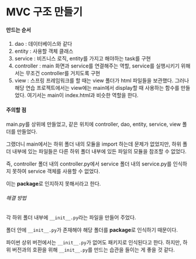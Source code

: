 # MVC 구조 만들기

#### 만드는 순서

1. dao : 데이터베이스와 같다
2. entity : 사용할 객체 클래스
3. service : 비즈니스 로직, entity를 가지고 해야하는 task를 구현
4. controller : main 화면과 service를 연결해주는 역할, service를 실행시키기 위해서는 무조건 controller를 거치도록 구현
5. view : 스프링 프레임워크를 할 때는 view 폴더가 html 파일들을 보관했다. 그러나 해당 연습 프로젝트에서는 view에는 main에서 display할 때 사용하는 함수를 만들었다. 여기서는 main이 index.html과 비슷한 역할을 한다.



#### 주의할 점

main.py를 상위에 만들었고, 같은 위치에 controller, dao, entity, service, view 폴더를 만들었다.

그랬더니 main에서는 하위 폴더 내의 모듈을 import 하는데 문제가 없었지만, 하위 폴더 내부에 있는 파일들은 다른 하위 폴더 내부에 있든 파일의 모듈을 참조할 수 없었다.

즉, controller 폴더 내의 controller.py에서 service 폴더 내의 service.py를 인식하지 못하여 service 객체를 사용할 수 없었다.

이는 **package**로 인지하지 못해서라고 한다.



###### 해결 방법

각 하위 폴더 내부에 `__init__.py`라는 파일을 만들어 주었다.

폴더 안에 `__init__.py`가 존재해야 해당 폴더를 **package**로 인식하기 때문이다.

파이썬 상위 버전에서는 `__init__.py`가 없어도 패키지로 인식된다고 한다. 하지만, 하위 버전과의 호환을 위해 `__init__.py`를 만드는 습관을 들이는 게 좋을 것 같다.